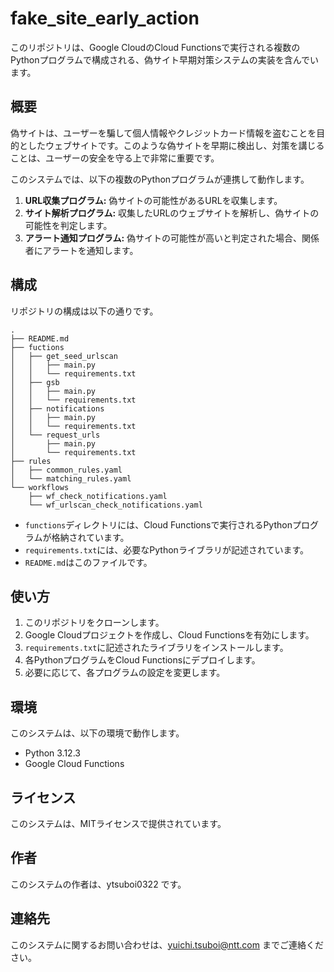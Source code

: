 # fake_site_early_action
このリポジトリは、Google CloudのCloud Functionsで実行される複数のPythonプログラムで構成される、偽サイト早期対策システムの実装を含んでいます。

## 概要

偽サイトは、ユーザーを騙して個人情報やクレジットカード情報を盗むことを目的としたウェブサイトです。このような偽サイトを早期に検出し、対策を講じることは、ユーザーの安全を守る上で非常に重要です。

このシステムでは、以下の複数のPythonプログラムが連携して動作します。

1. **URL収集プログラム:** 偽サイトの可能性があるURLを収集します。
2. **サイト解析プログラム:** 収集したURLのウェブサイトを解析し、偽サイトの可能性を判定します。
3. **アラート通知プログラム:** 偽サイトの可能性が高いと判定された場合、関係者にアラートを通知します。

## 構成

リポジトリの構成は以下の通りです。
```
.
├── README.md
├── fuctions
│   ├── get_seed_urlscan
│   │   ├── main.py
│   │   └── requirements.txt
│   ├── gsb
│   │   ├── main.py
│   │   └── requirements.txt
│   ├── notifications
│   │   ├── main.py
│   │   └── requirements.txt
│   └── request_urls
│       ├── main.py
│       └── requirements.txt
├── rules
│   ├── common_rules.yaml
│   └── matching_rules.yaml
└── workflows
    ├── wf_check_notifications.yaml
    └── wf_urlscan_check_notifications.yaml
```


- `functions`ディレクトリには、Cloud Functionsで実行されるPythonプログラムが格納されています。
- `requirements.txt`には、必要なPythonライブラリが記述されています。
- `README.md`はこのファイルです。

## 使い方

1. このリポジトリをクローンします。
2. Google Cloudプロジェクトを作成し、Cloud Functionsを有効にします。
3. `requirements.txt`に記述されたライブラリをインストールします。
4. 各PythonプログラムをCloud Functionsにデプロイします。
5. 必要に応じて、各プログラムの設定を変更します。

## 環境

このシステムは、以下の環境で動作します。

- Python 3.12.3
- Google Cloud Functions

## ライセンス

このシステムは、MITライセンスで提供されています。

## 作者

このシステムの作者は、ytsuboi0322 です。

## 連絡先

このシステムに関するお問い合わせは、yuichi.tsuboi@ntt.com までご連絡ください。
